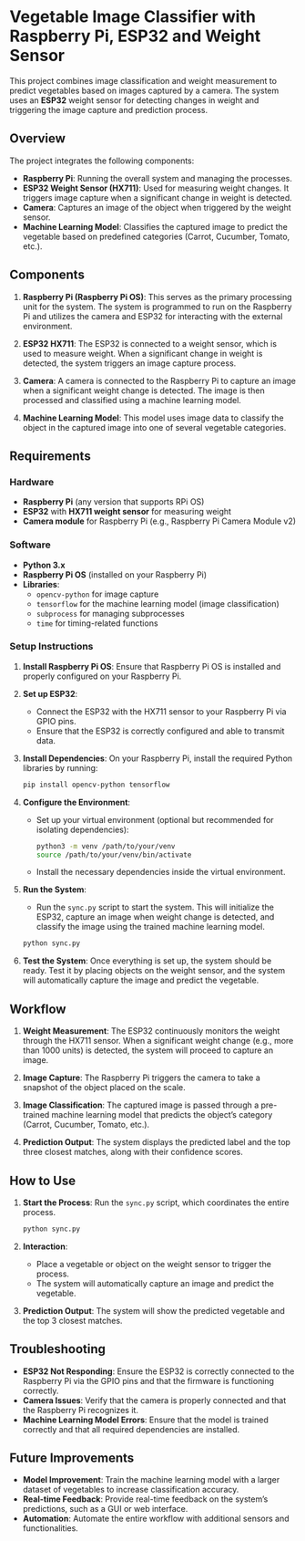 # Vegetable Image Classifier with Raspberry Pi, ESP32 and Weight Sensor

This project combines image classification and weight measurement to predict vegetables based on images captured by a camera. The system uses an **ESP32** weight sensor for detecting changes in weight and triggering the image capture and prediction process.

## Overview

The project integrates the following components:

- **Raspberry Pi**: Running the overall system and managing the processes.
- **ESP32 Weight Sensor (HX711)**: Used for measuring weight changes. It triggers image capture when a significant change in weight is detected.
- **Camera**: Captures an image of the object when triggered by the weight sensor.
- **Machine Learning Model**: Classifies the captured image to predict the vegetable based on predefined categories (Carrot, Cucumber, Tomato, etc.).

## Components

1. **Raspberry Pi (Raspberry Pi OS)**: This serves as the primary processing unit for the system. The system is programmed to run on the Raspberry Pi and utilizes the camera and ESP32 for interacting with the external environment.
   
2. **ESP32 HX711**: The ESP32 is connected to a weight sensor, which is used to measure weight. When a significant change in weight is detected, the system triggers an image capture process.

3. **Camera**: A camera is connected to the Raspberry Pi to capture an image when a significant weight change is detected. The image is then processed and classified using a machine learning model.

4. **Machine Learning Model**: This model uses image data to classify the object in the captured image into one of several vegetable categories.

## Requirements

### Hardware

- **Raspberry Pi** (any version that supports RPi OS)
- **ESP32** with **HX711 weight sensor** for measuring weight
- **Camera module** for Raspberry Pi (e.g., Raspberry Pi Camera Module v2)

### Software

- **Python 3.x**
- **Raspberry Pi OS** (installed on your Raspberry Pi)
- **Libraries**:
  - `opencv-python` for image capture
  - `tensorflow` for the machine learning model (image classification)
  - `subprocess` for managing subprocesses
  - `time` for timing-related functions

### Setup Instructions

1. **Install Raspberry Pi OS**: Ensure that Raspberry Pi OS is installed and properly configured on your Raspberry Pi.

2. **Set up ESP32**:
   - Connect the ESP32 with the HX711 sensor to your Raspberry Pi via GPIO pins.
   - Ensure that the ESP32 is correctly configured and able to transmit data.

3. **Install Dependencies**:
   On your Raspberry Pi, install the required Python libraries by running:

   ```bash
   pip install opencv-python tensorflow
   ```

4. **Configure the Environment**:
   - Set up your virtual environment (optional but recommended for isolating dependencies):
     ```bash
     python3 -m venv /path/to/your/venv
     source /path/to/your/venv/bin/activate
     ```
   - Install the necessary dependencies inside the virtual environment.

5. **Run the System**:
   - Run the `sync.py` script to start the system. This will initialize the ESP32, capture an image when weight change is detected, and classify the image using the trained machine learning model.
   
   ```bash
   python sync.py
   ```

6. **Test the System**:
   Once everything is set up, the system should be ready. Test it by placing objects on the weight sensor, and the system will automatically capture the image and predict the vegetable.

## Workflow

1. **Weight Measurement**: The ESP32 continuously monitors the weight through the HX711 sensor. When a significant weight change (e.g., more than 1000 units) is detected, the system will proceed to capture an image.
   
2. **Image Capture**: The Raspberry Pi triggers the camera to take a snapshot of the object placed on the scale.

3. **Image Classification**: The captured image is passed through a pre-trained machine learning model that predicts the object’s category (Carrot, Cucumber, Tomato, etc.).

4. **Prediction Output**: The system displays the predicted label and the top three closest matches, along with their confidence scores.

## How to Use

1. **Start the Process**: Run the `sync.py` script, which coordinates the entire process.
   ```bash
   python sync.py
   ```

2. **Interaction**:
   - Place a vegetable or object on the weight sensor to trigger the process.
   - The system will automatically capture an image and predict the vegetable.

3. **Prediction Output**: The system will show the predicted vegetable and the top 3 closest matches.

## Troubleshooting

- **ESP32 Not Responding**: Ensure the ESP32 is correctly connected to the Raspberry Pi via the GPIO pins and that the firmware is functioning correctly.
- **Camera Issues**: Verify that the camera is properly connected and that the Raspberry Pi recognizes it.
- **Machine Learning Model Errors**: Ensure that the model is trained correctly and that all required dependencies are installed.

## Future Improvements

- **Model Improvement**: Train the machine learning model with a larger dataset of vegetables to increase classification accuracy.
- **Real-time Feedback**: Provide real-time feedback on the system’s predictions, such as a GUI or web interface.
- **Automation**: Automate the entire workflow with additional sensors and functionalities.

